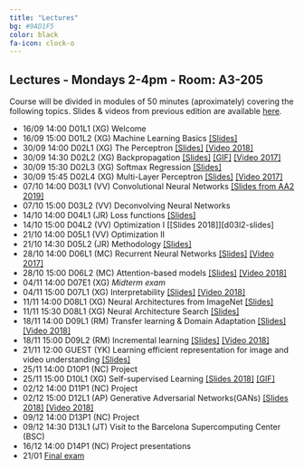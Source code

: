 ```yaml
---
title: "Lectures"
bg: #9AD1F5
color: black
fa-icon: clock-o
---
```


## Lectures - Mondays 2-4pm - Room: A3-205

Course will be divided in modules of 50 minutes (aproximately) covering the following topics. Slides & videos from previous edition are available [here](https://github.com/telecombcn-dl/lectures-all).

* 16/09 14:00 D01L1 (XG) Welcome   
* 16/09 15:00 D01L2 (XG) Machine Learning Basics [[Slides]][d01l2-slides]
* 30/09 14:00 D02L1 (XG) The Perceptron [[Slides]][d02l1-slides] [[Video 2018]][d01l2-video]
* 30/09 14:30 D02L2 (XG) Backpropagation [[Slides]][d02l2-slides] [[GIF]][d02l2-gif] [[Video 2017]][d02l2-video] 
* 30/09 15:30 D02L3 (XG) Softmax Regression [[Slides]][d02l3-slides]
* 30/09 15:45 D02L4 (XG) Multi-Layer Perceptron [[Slides]][d02l4-slides] [[Video 2017]][d02l4-video]
* 07/10 14:00 D03L1 (VV) Convolutional Neural Networks [[Slides from AA2 2019]][d03l1-slides]
* 07/10 15:00 D03L2 (VV) Deconvolving Neural Networks 
* 14/10 14:00 D04L1 (JR) Loss functions [[Slides]][d04l1-slides]
* 14/10 15:00 D04L2 (VV) Optimization I [[Slides 2018]][d03l2-slides]
* 21/10 14:00 D05L1 (VV) Optimization II 
* 21/10 14:30 D05L2 (JR) Methodology [[Slides]][d05l2-slides]
* 28/10 14:00 D06L1 (MC) Recurrent Neural Networks [[Slides]][d06l1-slides] [[Video 2017]][d06l1-video]
* 28/10 15:00 D06L2 (MC) Attention-based models [[Slides]][d06l2-slides] [[Video 2018]][d06l2-video]
* 04/11 14:00 D07E1 (XG) *Midterm exam*
* 04/11 15:00 D07L1 (XG) Interpretability [[Slides]][d07l1-slides] [[Video 2018]][d06l2-video]
* 11/11 14:00 D08L1 (XG) Neural Architectures from ImageNet [[Slides]][d08l1-slides]
* 11/11 15:30 D08L1 (XG) Neural Architecture Search [[Slides]][d08l2-slides]
* 18/11 14:00 D09L1 (RM) Transfer learning & Domain Adaptation [[Slides]][d09l1-slides] [[Video 2018]][d05l1-video]
* 18/11 15:00 D09L2 (RM) Incremental learning [[Slides]][d09l2-slides] [[Video 2018]][d06l1-video]
* 21/11 12:00 GUEST (YK) Learning efficient representation for image and video understanding [[Slides]][guest-slides]
* 25/11 14:00 D10P1 (NC) Project
* 25/11 15:00 D10L1 (XG) Self-supervised Learning [[Slides 2018]][d04l2-slides] [[GIF]][d04l2-gif]
* 02/12 14:00 D11P1 (NC) Project
* 02/12 15:00 D12L1 (AP) Generative Adversarial Networks(GANs) [[Slides 2018]][d12l1-slides] [[Video 2018]][d12l1-video]
* 09/12 14:00 D13P1 (NC) Project
* 09/12 14:30 D13L1 (JT) Visit to the Barcelona Supercomputing Center (BSC)
* 16/12 14:00 D14P1 (NC) Project presentations
* 21/01 [Final exam](https://telecos.upc.edu/ca/estudis/curs-actual/horaris-aules-i-calendaris/calendari-dexamens)

[d01l2-slides]: https://github.com/telecombcn-dl/dlai-2019/raw/master/slides/dlai_2019_d01l2_ml.pdf
[d01l2-video]: https://www.youtube.com/watch?v=cshjMqYJrTo

[d02l1-slides]: https://github.com/telecombcn-dl/dlai-2019/raw/master/slides/dlai_2019_d02l1_perceptron.pdf

[d02l2-slides]: https://github.com/telecombcn-dl/dlai-2019/raw/master/slides/dlai_2019_d02l2_backprop.pdf
[d02l2-gif]: https://github.com/telecombcn-dl/dlai-2019/raw/master/slides/dlai_2019_d02l2_backprop.gif
[d02l2-video]: https://www.youtube.com/watch?v=uub_hqDlqjc

[d02l3-slides]: https://github.com/telecombcn-dl/dlai-2019/raw/master/slides/dlai_2019_d02l3_softmax.pdf

[d02l4-slides]: https://github.com/telecombcn-dl/dlai-2019/raw/master/slides/dlai_2019_d02l4_mlp.pdf
[d02l4-video]: https://youtu.be/F03UEq8yVkI

[d03l1-slides]: https://github.com/telecombcn-dl/dlai-2019/raw/master/slides/aa2_dl_2019_06_cnn.pdf

[d04l1-slides]: https://github.com/telecombcn-dl/dlai-2019/raw/master/slides/dlai_2019_d04l1_losses.pdf

[d04l2-gif]: https://github.com/telecombcn-dl/2018-dlai/raw/master/gifs/dlai2018-d04l2-LearningWithoutAnnotations.gif
[d04l2-slides]: https://www.slideshare.net/xavigiro/deep-learning-without-annotations-xavier-giro-upc-barcelona-2018


[d05l1-slides]: https://www.slideshare.net/xavigiro/transfer-learning-and-domain-adaptation-ramon-morros-upc-2018
[d05l1-video]: https://youtu.be/ik_Up56bWLE

[d05l2-slides]: https://github.com/telecombcn-dl/dlai-2019/raw/master/slides/dlai_2019_d05l2_methodology.pdf
[d05l2-video]: https://youtu.be/HBeevCctYXM

[d06l1-slides]: https://github.com/telecombcn-dl/dlai-2019/raw/master/slides/dlai_2019_d06l1_rnn.pdf
[d06l1-video]: https://www.youtube.com/watch?v=N3DzDnzL19U

[d06l2-slides]: https://github.com/telecombcn-dl/dlai-2019/raw/master/slides/dlai_2019_d06l2_attention.pdf
[d06l2-video]: https://www.youtube.com/watch?v=9oMVVx98Hk4

[d07l1-slides]: https://github.com/telecombcn-dl/dlai-2019/raw/master/slides/dlai_2019_d07l1_interpretability.pdf

[d08l1-slides]: https://github.com/telecombcn-dl/dlai-2019/raw/master/slides/dlai_2019_d08l1_architectures.pdf

[d08l2-slides]: https://github.com/telecombcn-dl/dlai-2019/raw/master/slides/dlai_2019_d08l2_nas.pdf

[d09l1-slides]: https://github.com/telecombcn-dl/dlai-2019/raw/master/slides/dlai_2019_d09l1_transfer.pdf
[d09l2-slides]: https://github.com/telecombcn-dl/dlai-2019/raw/master/slides/dlai_2019_d09l2_incremental.pdf

[d10l2-slides]: https://www.slideshare.net/xavigiro/variational-autoencoders-vae-santiago-pascual-upc-barcelona-2018
[d10l2-video]: https://youtu.be/nSyj85PbhkI

[d12l1-slides]: https://www.slideshare.net/xavigiro/generative-adversarial-networks-gan-santiago-pascual-upc-barcelona-2018
[d12l1-video]: https://youtu.be/b3CI46RSOjU

[d11l1-slides]: https://www.slideshare.net/xavigiro/reinforcement-learning-reloaded-xavier-girinieto-upc-barcelona-2018
[d11l1-gif]: https://github.com/telecombcn-dl/2018-dlai/raw/master/gifs/dlai2018-d11l1-RL.gif

[guest-slides]: https://github.com/telecombcn-dl/dlai-2019/raw/master/slides/dlai_2019_guest_kalantidis.pdf
